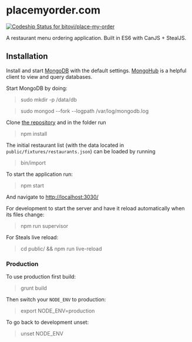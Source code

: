 # placemyorder.com

[ ![Codeship Status for bitovi/place-my-order](https://codeship.com/projects/25f512b0-dbde-0132-3a71-428a02316898/status?branch=master)](https://codeship.com/projects/79797)

A restaurant menu ordering application. Built in ES6 with CanJS + StealJS.

## Installation

Install and start [MongoDB](https://www.mongodb.org/) with the default settings. [MongoHub](http://mongohub.todayclose.com/) is a helpful client to view and query databases.

Start MongoDB by doing:

> sudo mkdir -p /data/db

> sudo mongod --fork --logpath /var/log/mongodb.log

Clone [the repository](https://github.com/bitovi/place-my-order) and in the folder run

> npm install

The initial restaurant list (with the data located in `public/fixtures/restaurants.json`) can be loaded by running

> bin/import

To start the application run:

> npm start

And navigate to [http://localhost:3030/](http://localhost:3030/)

For development to start the server and have it reload automatically when its files change:

> npm run supervisor

For Steals live reload:

> cd public/ && npm run live-reload

### Production

To use production first build:

> grunt build

Then switch your `NODE_ENV` to production:

> export NODE_ENV=production

To go back to development unset:

> unset NODE_ENV

